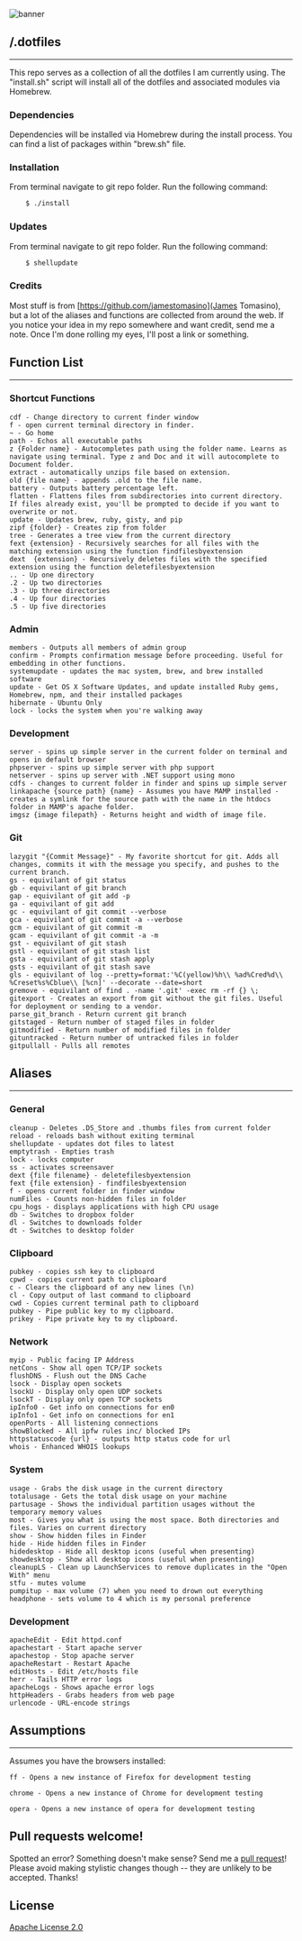
![banner](http://i0.wp.com/www.shawnmullings.com/wp-content/uploads/2016/05/dotfiles.png?w=500 "dotfiles")

## /.dotfiles
***

This repo serves as a collection of all the dotfiles I am currently using. The "install.sh" script will install all of the dotfiles and associated modules via Homebrew.

### Dependencies ###

Dependencies will be installed via Homebrew during the install process. You can find a list of packages within "brew.sh" file.

### Installation ###

From terminal navigate to git repo folder. Run the following command:

```bash
    $ ./install
```

### Updates ###

From terminal navigate to git repo folder. Run the following command:

```bash
    $ shellupdate
```

### Credits ####

Most stuff is from [https://github.com/jamestomasino](James Tomasino), but a lot of the aliases and functions are collected from around the web. If you notice your idea in my repo somewhere and want credit, send me a note. Once I'm done rolling my eyes, I'll post a link or something.

## Function List
***
### Shortcut Functions ###

    cdf - Change directory to current finder window
    f - open current terminal directory in finder.
    ~ - Go home
    path - Echos all executable paths     
    z {Folder name} - Autocompletes path using the folder name. Learns as navigate using terminal. Type z and Doc and it will autocomplete to Document folder.
    extract - automatically unzips file based on extension.
    old {file name} - appends .old to the file name.
    battery - Outputs battery percentage left.
    flatten - Flattens files from subdirectories into current directory. If files already exist, you'll be prompted to decide if you want to overwrite or not.
    update - Updates brew, ruby, gisty, and pip
    zipf {folder} - Creates zip from folder
    tree - Generates a tree view from the current directory
    fext {extension} - Recursively searches for all files with the matching extension using the function findfilesbyextension
    dext  {extension} - Recursively deletes files with the specified extension using the function deletefilesbyextension
    .. - Up one directory
    .2 - Up two directories
    .3 - Up three directories
    .4 - Up four directories
    .5 - Up five directories

### Admin ###

    members - Outputs all members of admin group
    confirm - Prompts confirmation message before proceeding. Useful for embedding in other functions.
    systemupdate - updates the mac system, brew, and brew installed software
    update - Get OS X Software Updates, and update installed Ruby gems, Homebrew, npm, and their installed packages
    hibernate - Ubuntu Only
    lock - locks the system when you're walking away

### Development ###

    server - spins up simple server in the current folder on terminal and opens in default browser
    phpserver - spins up simple server with php support
    netserver - spins up server with .NET support using mono
    cdfs - changes to current folder in finder and spins up simple server
    linkapache {source path} {name} - Assumes you have MAMP installed - creates a symlink for the source path with the name in the htdocs folder in MAMP's apache folder.
    imgsz {image filepath} - Returns height and width of image file.

### Git ###

    lazygit "{Commit Message}" - My favorite shortcut for git. Adds all changes, commits it with the message you specify, and pushes to the current branch.
    gs - equivilant of git status
    gb - equivilant of git branch
    gap - equivilant of git add -p
    ga - equivilant of git add
    gc - equivilant of git commit --verbose
    gca - equivilant of git commit -a --verbose
    gcm - equivilant of git commit -m
    gcam - equivilant of git commit -a -m
    gst - equivilant of git stash
    gstl - equivilant of git stash list
    gsta - equivilant of git stash apply
    gsts - equivilant of git stash save
    gls - equivilant of log --pretty=format:'%C(yellow)%h\\ %ad%Cred%d\\ %Creset%s%Cblue\\ [%cn]' --decorate --date=short
    gremove - equivilant of find . -name '.git' -exec rm -rf {} \;
    gitexport - Creates an export from git without the git files. Useful for deployment or sending to a vendor.
    parse_git_branch - Return current git branch
    gitstaged - Return number of staged files in folder
    gitmodified - Return number of modified files in folder
    gituntracked - Return number of untracked files in folder
    gitpullall - Pulls all remotes

## Aliases
***
### General ###

    cleanup - Deletes .DS_Store and .thumbs files from current folder
    reload - reloads bash without exiting terminal
    shellupdate - updates dot files to latest
    emptytrash - Empties trash
    lock - locks computer
    ss - activates screensaver
    dext {file filename} - deletefilesbyextension
    fext {file extension} - findfilesbyextension
    f - opens current folder in finder window
    numFiles - Counts non-hidden files in folder
    cpu_hogs - displays applications with high CPU usage
    db - Switches to dropbox folder
    dl - Switches to downloads folder
    dt - Switches to desktop folder

### Clipboard ###

    pubkey - copies ssh key to clipboard
    cpwd - copies current path to clipboard
    c - Clears the clipboard of any new lines (\n)
    cl - Copy output of last command to clipboard
    cwd - Copies current terminal path to clipboard
    pubkey - Pipe public key to my clipboard.
    prikey - Pipe private key to my clipboard.

### Network ###

    myip - Public facing IP Address
    netCons - Show all open TCP/IP sockets
    flushDNS - Flush out the DNS Cache
    lsock - Display open sockets
    lsockU - Display only open UDP sockets
    lsockT - Display only open TCP sockets
    ipInfo0 - Get info on connections for en0
    ipInfo1 - Get info on connections for en1
    openPorts - All listening connections
    showBlocked - All ipfw rules inc/ blocked IPs
    httpstatuscode {url} - outputs http status code for url
    whois - Enhanced WHOIS lookups

### System ###

    usage - Grabs the disk usage in the current directory
    totalusage - Gets the total disk usage on your machine
    partusage - Shows the individual partition usages without the temporary memory values
    most - Gives you what is using the most space. Both directories and files. Varies on current directory
    show - Show hidden files in Finder
    hide - Hide hidden files in Finder
    hidedesktop - Hide all desktop icons (useful when presenting)
    showdesktop - Show all desktop icons (useful when presenting)
    cleanupLS - Clean up LaunchServices to remove duplicates in the "Open With" menu
    stfu - mutes volume
    pumpitup - max volume (7) when you need to drown out everything
    headphone - sets volume to 4 which is my personal preference  

### Development ###
    apacheEdit - Edit httpd.conf
    apachestart - Start apache server
    apachestop - Stop apache server
    apacheRestart - Restart Apache
    editHosts - Edit /etc/hosts file
    herr - Tails HTTP error logs
    apacheLogs - Shows apache error logs
    httpHeaders - Grabs headers from web page
    urlencode - URL-encode strings

## Assumptions
***
 Assumes you have the browsers installed:

    ff - Opens a new instance of Firefox for development testing

    chrome - Opens a new instance of Chrome for development testing

    opera - Opens a new instance of opera for development testing

## Pull requests welcome!

Spotted an error? Something doesn't make sense? Send me a [pull
request](https://github.com/shawnmullings/dotfiles/pulls)! Please avoid making
stylistic changes though -- they are unlikely to be accepted. Thanks!

## License

[Apache License 2.0](./LICENSE)
